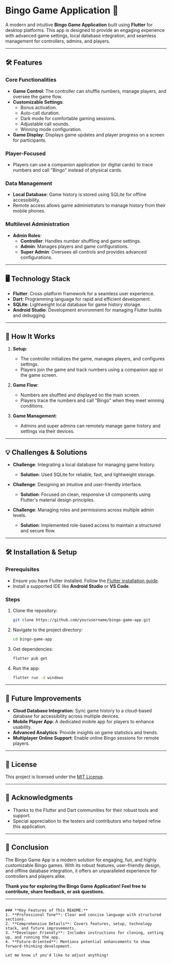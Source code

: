 # Bingo Game Application 🎲

A modern and intuitive **Bingo Game Application** built using **Flutter** for desktop platforms. This app is designed to provide an engaging experience with advanced game settings, local database integration, and seamless management for controllers, admins, and players.

---

## 🛠️ Features

### **Core Functionalities**
- **Game Control**: The controller can shuffle numbers, manage players, and oversee the game flow.
- **Customizable Settings**:
  - Bonus activation.
  - Auto-call duration.
  - Dark mode for comfortable gaming sessions.
  - Adjustable call sounds.
  - Winning mode configuration.
- **Game Display**: Displays game updates and player progress on a screen for participants.

### **Player-Focused**
- Players can use a companion application (or digital cards) to trace numbers and call "Bingo" instead of physical cards.

### **Data Management**
- **Local Database**: Game history is stored using SQLite for offline accessibility.
- Remote access allows game administrators to manage history from their mobile phones.

### **Multilevel Administration**
- **Admin Roles**:
  - **Controller**: Handles number shuffling and game settings.
  - **Admin**: Manages players and game configurations.
  - **Super Admin**: Oversees all controls and provides advanced configurations.

---

## 🖥️ Technology Stack

- **Flutter**: Cross-platform framework for a seamless user experience.
- **Dart**: Programming language for rapid and efficient development.
- **SQLite**: Lightweight local database for game history storage.
- **Android Studio**: Development environment for managing Flutter builds and debugging.

---

## 🚀 How It Works

1. **Setup**:
   - The controller initializes the game, manages players, and configures settings.
   - Players join the game and track numbers using a companion app or the game screen.

2. **Game Flow**:
   - Numbers are shuffled and displayed on the main screen.
   - Players trace the numbers and call "Bingo" when they meet winning conditions.

3. **Game Management**:
   - Admins and super admins can remotely manage game history and settings via their devices.

---

## 💡 Challenges & Solutions

- **Challenge**: Integrating a local database for managing game history.
  - **Solution**: Used SQLite for reliable, fast, and lightweight storage.
  
- **Challenge**: Designing an intuitive and user-friendly interface.
  - **Solution**: Focused on clean, responsive UI components using Flutter's material design principles.

- **Challenge**: Managing roles and permissions across multiple admin levels.
  - **Solution**: Implemented role-based access to maintain a structured and secure flow.

---

## 🛠️ Installation & Setup

### Prerequisites
- Ensure you have Flutter installed. Follow the [Flutter installation guide](https://flutter.dev/docs/get-started/install).
- Install a supported IDE like **Android Studio** or **VS Code**.

### Steps
1. Clone the repository:
   ```bash
   git clone https://github.com/yourusername/bingo-game-app.git
   ```
2. Navigate to the project directory:
   ```bash
   cd bingo-game-app
   ```
3. Get dependencies:
   ```bash
   flutter pub get
   ```
4. Run the app:
   ```bash
   flutter run -d windows
   ```

---

## 🌟 Future Improvements

- **Cloud Database Integration**: Sync game history to a cloud-based database for accessibility across multiple devices.
- **Mobile Player App**: A dedicated mobile app for players to enhance usability.
- **Advanced Analytics**: Provide insights on game statistics and trends.
- **Multiplayer Online Support**: Enable online Bingo sessions for remote players.

---

## 📄 License

This project is licensed under the [MIT License](LICENSE).

---

## 🙏 Acknowledgments

- Thanks to the Flutter and Dart communities for their robust tools and support.
- Special appreciation to the testers and contributors who helped refine this application.

---

## 🎉 Conclusion

The Bingo Game App is a modern solution for engaging, fun, and highly customizable Bingo games. With its robust features, user-friendly design, and offline database integration, it offers an unparalleled experience for controllers and players alike.

**Thank you for exploring the Bingo Game Application! Feel free to contribute, share feedback, or ask questions.**

---
```

### **Key Features of This README:**
1. **Professional Tone**: Clear and concise language with structured sections.
2. **Comprehensive Details**: Covers features, setup, technology stack, and future improvements.
3. **Developer Friendly**: Includes instructions for cloning, setting up, and running the app.
4. **Future-Oriented**: Mentions potential enhancements to show forward-thinking development.

Let me know if you'd like to adjust anything!
